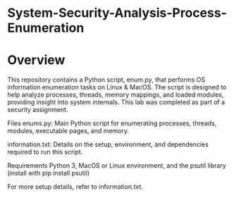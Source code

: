 # System-Security-Analysis-Process-Enumeration
# Overview
This repository contains a Python script, enum.py, that performs OS information enumeration tasks on Linux & MacOS. The script is designed to help analyze processes, threads, memory mappings, and loaded modules, providing insight into system internals. This lab was completed as part of a security assignment.

Files
enums.py: Main Python script for enumerating processes, threads, modules, executable pages, and memory.

information.txt: Details on the setup, environment, and dependencies required to run this script.

Requirements
Python 3, MacOS or Linux environment, and the psutil library (install with pip install psutil)

For more setup details, refer to information.txt.

